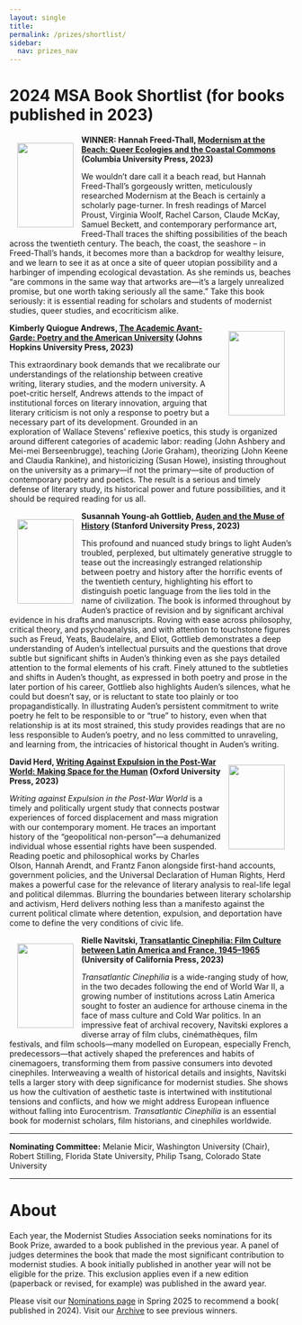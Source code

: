 ```yaml
---
layout: single
title: 
permalink: /prizes/shortlist/
sidebar:
  nav: prizes_nav
---
```


<!-- #BeginEditable "content" -->
							
<h1>2024 MSA Book Shortlist (for books published in 2023)</h1>

<!-- FIRST NOMINEE -->



<p>
	<img src="https://cup-us.imgix.net/covers/9780231197090.jpg?auto=format&w=350"
		style="margin:1em" alt="" width="100" height="150" align="left" />
<p> 

<strong><p>WINNER: Hannah Freed-Thall, <a href="https://cup.columbia.edu/book/modernism-at-the-beach/9780231197090">Modernism at the Beach: Queer Ecologies and the 
Coastal Commons</a> (Columbia University Press, 2023)</p></strong>

<p>
We wouldn’t dare call it a beach read, but Hannah Freed-Thall’s gorgeously written, meticulously researched Modernism at the Beach is certainly a scholarly page-turner. In fresh readings of Marcel Proust, Virginia Woolf, Rachel Carson, Claude McKay, Samuel Beckett, and contemporary performance art, Freed-Thall traces the shifting possibilities of the beach across the twentieth century. The beach, the coast, the seashore – in Freed-Thall’s hands, it becomes more than a backdrop for wealthy leisure, and we learn to see it as at once a site of queer utopian possibility and a harbinger of impending ecological devastation. As she reminds us, beaches “are commons in the same way that artworks are—it’s a largely unrealized promise, but one worth taking seriously all the same.” Take this book seriously: it is essential reading for scholars and students of modernist studies, queer studies, and ecocriticism alike.
</p>

<!-- SECOND NOMINEE -->

<p>
	<img src="https://www.press.jhu.edu/sites/default/files/styles/large/public/covers/9781421444949.jpg?itok=UEf8oFeY"
		style="margin:1em" alt="" width="100" height="150" align="right" />
<p> 

<strong><p>Kimberly Quiogue Andrews, <a href="https://www.press.jhu.edu/books/title/12559/academic-avant-garde">The Academic Avant-Garde: Poetry and the 
American University</a> (Johns Hopkins University Press, 2023)</p></strong>

<p> 
This extraordinary book demands that we recalibrate our understandings of the relationship between creative writing, literary studies, and the modern university. A poet-critic herself, Andrews attends to the impact of institutional forces on literary innovation, arguing that literary criticism is not only a response to poetry but a necessary part of its development. Grounded in an exploration of Wallace Stevens’ reflexive poetics, this study is organized around different categories of academic labor: reading (John Ashbery and Mei-mei Berseenbrugge), teaching (Jorie Graham), theorizing (John Keene and Claudia Rankine), and historicizing (Susan Howe), insisting throughout on the university as a primary—if not the primary—site of production of contemporary poetry and poetics. The result is a serious and timely defense of literary study, its historical power and future possibilities, and it should be required reading for us all.
</p>


<!-- THIRD NOMINEE -->

<p>
	<img src="https://www.sup.org/_next/image?url=https%3A%2F%2Fsupress.sites-pro.stanford.edu%2Fsites%2Fsupress%2Ffiles%2Fmedia%2Fcovers%2F35025_0.jpg&w=640&q=75"
		style="margin:1em" alt="" width="100" height="150" align="left" />
<p> 

<strong><p>Susannah Young-ah Gottlieb, <a href="https://www.sup.org/books/literary-studies-and-literature/auden-and-muse-history">Auden and the Muse of History</a> (Stanford 
University Press, 2023)</p></strong>

<p>
This profound and nuanced study brings to light Auden’s troubled, perplexed, but ultimately generative struggle to tease out the increasingly estranged relationship between poetry and history after the horrific events of the twentieth century, highlighting his effort to distinguish poetic language from the lies told in the name of civilization. The book is informed throughout by Auden’s practice of revision and by significant archival evidence in his drafts and manuscripts. Roving with ease across philosophy, critical theory, and psychoanalysis, and with attention to touchstone figures such as Freud, Yeats, Baudelaire, and Eliot, Gottlieb demonstrates a deep understanding of Auden’s intellectual pursuits and the questions that drove subtle but significant shifts in Auden’s thinking even as she pays detailed attention to the formal elements of his craft. Finely attuned to the subtleties and shifts in Auden’s thought, as expressed in both poetry and prose in the later portion of his career, Gottlieb also highlights Auden’s silences, what he could but doesn’t say, or is reluctant to state too plainly or too propagandistically. In illustrating Auden’s persistent commitment to write poetry he felt to be responsible to or “true” to history, even when that relationship is at its most strained, this study provides readings that are no less responsible to Auden’s poetry, and no less committed to unraveling, and learning from, the intricacies of historical thought in Auden’s writing.
</p>

<!-- FOURTH NOMINEE -->

<p>
	<img src="https://global.oup.com/academic/covers/pdp/9780192872258"
		style="margin:1em" alt="" width="100" height="150" align="right" />
<p> 

<strong><p>David Herd, <a href="https://global.oup.com/academic/product/writing-against-expulsion-in-the-post-war-world-9780192872258?cc=us&lang=en&">Writing Against Expulsion in the Post-War World: Making Space
for the Human</a> (Oxford University Press, 2023)</p></strong>

<p>
<em>Writing against Expulsion in the Post-War World</em> is a timely and politically urgent study that connects postwar experiences of forced displacement and mass migration with our contemporary moment. He traces an important history of the “geopolitical non-person”—a dehumanized individual whose essential rights have been suspended. Reading poetic and philosophical works by Charles Olson, Hannah Arendt, and Frantz Fanon alongside first-hand accounts, government policies, and the Universal Declaration of Human Rights, Herd makes a powerful case for the relevance of literary analysis to real-life legal and political dilemmas. Blurring the boundaries between literary scholarship and activism, Herd delivers nothing less than a manifesto against the current political climate where detention, expulsion, and deportation have come to define the very conditions of civic life.
</p>


<!-- FIFTH NOMINEE -->

<p>
	<img src="https://www.ucpress.edu/_next/image?url=https%3A%2F%2Fwebfiles.ucpress.edu%2Fcoverimage%2Fisbn13%2F9780520391437.jpg&w=640&q=90"
		style="margin:1em" alt="" width="100" height="150" align="left" />
<p> 

<strong><p>Rielle Navitski, <a href="https://www.ucpress.edu/books/transatlantic-cinephilia/paper">Transatlantic Cinephilia: Film Culture between Latin 
America and France, 1945–1965</a> (University of California Press, 2023)</p></strong>

<p>
<em>Transatlantic Cinephilia</em> is a wide-ranging study of how, in the two decades following the end of World War II, a growing number of institutions across Latin America sought to foster an audience for arthouse cinema in the face of mass culture and Cold War politics. In an impressive feat of archival recovery, Navitski explores a diverse array of film clubs, cinémathèques, film festivals, and film schools—many modelled on European, especially French, predecessors—that actively shaped the preferences and habits of cinemagoers, transforming them from passive consumers into devoted cinephiles. Interweaving a wealth of historical details and insights, Navitski tells a larger story with deep significance for modernist studies. She shows us how the cultivation of aesthetic taste is intertwined with institutional tensions and conflicts, and how we might address European influence without falling into Eurocentrism. <em>Transatlantic Cinephilia</em> is an essential book for modernist scholars, film historians, and cinephiles worldwide.
</p>

<hr />

<p><strong>Nominating Committee:</strong> Melanie Micir, Washington University (Chair), Robert 
Stilling, Florida State University, Philip Tsang, Colorado State University</p>

<hr />


 <h1>About</h1>
<p>Each year, the Modernist Studies Association seeks nominations for
	its Book Prize, awarded to a book published in the
	previous year. A panel of judges determines the book that made the
	most significant contribution to modernist studies. A book initially
	published in another year will not be eligible for the prize. This
	exclusion applies even if a new edition (paperback or revised, for
	example) was published in the award year.<br />
<p>Please visit our <a href="/prize/nominate.html">Nominations page</a>
	in Spring 2025 to recommend a book(                              published in 2024). Visit our <a href="/prize/archive.html"
		>Archive</a> to see previous winners.</p>
	
	
<!-- #EndEditable -->